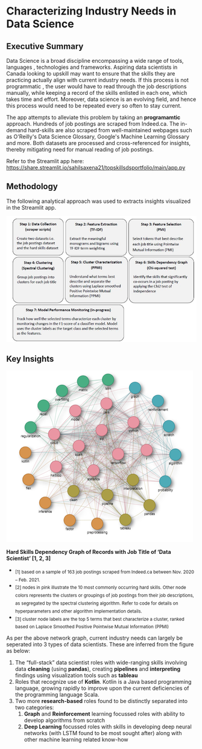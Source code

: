 # Characterizing Industry Needs in Data Science

## Executive Summary

Data Science is a broad discipline encompassing a wide range of tools, languages , technologies and frameworks. Aspiring data scientists in Canada looking to upskill may want to ensure that the skills they are practicing actually align with current industry needs. If this process is not programmatic , the user would have to read through the job descriptions manually, while keeping a record of the skills enlisted in each one, which takes time and effort. Moreover, data science is an evolving field, and hence this process would need to be repeated every so often to stay current.

The app attempts to alleviate this problem by taking an **programamtic** approach. Hundreds of job postings are scraped from Indeed.ca. The in-demand hard-skills are also scraped from well-maintained webpages such as O'Reilly's Data Science Glossary, Google's Machine Learning Glossary and more. Both datasets are processed and cross-referenced for insights, thereby mitigating need for manual reading of job postings.

Refer to the Streamlit app here: https://share.streamlit.io/sahilsaxena21/topskillsdsportfolio/main/app.py

## Methodology

The following analytical approach was used to extracts insights visualized in the Streamlit app.

![Methodology](https://github.com/sahilsaxena21/topskillsdsportfolio/blob/main/image_files/methodology.JPG)


## Key Insights

![Hard Skills Dependency Graph](https://github.com/sahilsaxena21/topskillsdsportfolio/blob/main/image_files/ds_insights_graph.png)

**Hard Skills Dependency Graph of Records with Job Title of ‘Data Scientist’ [1, 2, 3]**

* <sub>[1] based on a sample of 163 job postings scraped from Indeed.ca between Nov. 2020 – Feb. 2021.</sub>
* <sub>[2] nodes in pink illustrate the 10 most commonly occurring hard skills. Other node colors represents the clusters or groupings of job postings from their job descriptions, as segregated by the spectral clustering algorithm. Refer to code for details on hyperparameters and other algorithm implementation details.</sub>
* <sub>[3] cluster node labels are the top 5 terms that best characterize a cluster, ranked based on Laplace Smoothed Positive Pointwise Mutual Information (PPMI)</sub>

As per the above network graph, current industry needs can largely be seperated into 3 types of data scientists. These are inferred from the figure as below:

1.	The “full-stack” data scientist roles with wide-ranging skills involving data **cleaning** (using **pandas**), creating **pipelines** and **interpreting** findings using visualization tools such as **tableau**
2.	Roles that recognize use of **Kotlin**. Kotlin is a Java based programming language, growing rapidly to improve upon the current deficiencies of the programming language Scala.
3.	Two more **research-based** roles found to be distinctly separated into two categories:
    1. **Graph** and **Reinforcement** learning focussed roles with ability to develop algorithms from scratch
    2. **Deep Learning** focussed roles with skills in developing deep neural networks (with LSTM found to be most sought after) along with other machine learning related know-how
